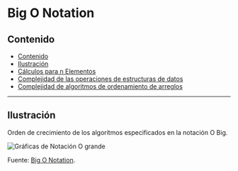 # Big O Notation

## Contenido

* [Contenido](#contenido)
* [Ilustración ](#ilustración)
* [Cálculos para n Elementos](#cálculos-para-n-elementos)
* [Complejidad de las operaciones de estructuras de datos](#complejidad-de-las-operaciones-de-estructuras-de-datos)
* [Complejidad de algoritmos de ordenamiento de arreglos](#complejidad-de-algoritmos-de-ordenamiento-de-arreglos)

---

## Ilustración 
Orden de crecimiento de los algoritmos especificados en la notación O Big.

![Gráficas de Notación O grande ](https://i.ibb.co/dphmpgg/big-o-graph.png)

Fuente: [Big O Notation](http://bigocheatsheet.com/).
